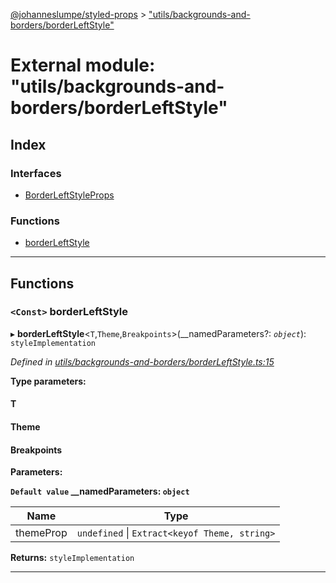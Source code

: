 [@johanneslumpe/styled-props](../README.md) > ["utils/backgrounds-and-borders/borderLeftStyle"](../modules/_utils_backgrounds_and_borders_borderleftstyle_.md)

# External module: "utils/backgrounds-and-borders/borderLeftStyle"

## Index

### Interfaces

* [BorderLeftStyleProps](../interfaces/_utils_backgrounds_and_borders_borderleftstyle_.borderleftstyleprops.md)

### Functions

* [borderLeftStyle](_utils_backgrounds_and_borders_borderleftstyle_.md#borderleftstyle)

---

## Functions

<a id="borderleftstyle"></a>

### `<Const>` borderLeftStyle

▸ **borderLeftStyle**<`T`,`Theme`,`Breakpoints`>(__namedParameters?: *`object`*): `styleImplementation`

*Defined in [utils/backgrounds-and-borders/borderLeftStyle.ts:15](https://github.com/johanneslumpe/styled-props/blob/8e709f1/src/utils/backgrounds-and-borders/borderLeftStyle.ts#L15)*

**Type parameters:**

#### T 
#### Theme 
#### Breakpoints 
**Parameters:**

**`Default value` __namedParameters: `object`**

| Name | Type |
| ------ | ------ |
| themeProp | `undefined` \| `Extract<keyof Theme, string>` |

**Returns:** `styleImplementation`

___


